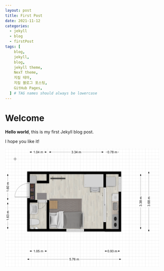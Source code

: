 ```yaml
---
layout: post
title: First Post
date: 2021-11-12
categories:
  - jekyll
  - blog
  - firstPost
tags: [
    blog,
    jekyll,
    blog,
    jekyll theme,
    NexT theme,
    지킬 테마,
    지킬 블로그 포스팅,
    GitHub Pages,
  ] # TAG names should always be lowercase
---
```


# Welcome

**Hello world**, this is my first Jekyll blog post.

I hope you like it!

![image](/assets/img/first_image.png)

